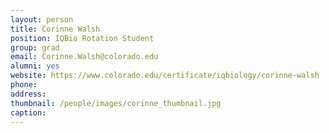 ```yaml
---
layout: person
title: Corinne Walsh
position: IQBio Rotation Student
group: grad
email: Corinne.Walsh@colorado.edu
alumni: yes
website: https://www.colorado.edu/certificate/iqbiology/corinne-walsh
phone:
address:
thumbnail: /people/images/corinne_thumbnail.jpg
caption:
---
```

